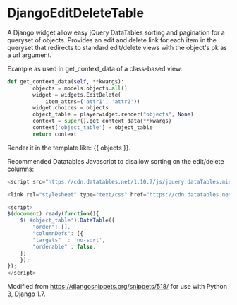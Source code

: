 # DjangoEditDeleteTable
A Django widget allow easy jQuery DataTables sorting and pagination for a queryset of objects.  Provides an edit and delete link for each item in the queryset that redirects to standard edit/delete views with the object's pk as a url argument.

Example as used in get_context_data of a class-based view:
```python
def get_context_data(self, **kwargs):
        objects = models.objects.all()
        widget = widgets.EditDelete(
            item_attrs=('attr1', 'attr2'))
        widget.choices = objects
        object_table = playerwidget.render("objects", None)
        context = super().get_context_data(**kwargs)
        context['object_table'] = object_table
        return context
```
        
Render it in the template like: {{ objects }}.


Recommended Datatables Javascript to disallow sorting on the edit/delete columns:

```javascript
<script src="https://cdn.datatables.net/1.10.7/js/jquery.dataTables.min.js"></script>

<link rel="stylesheet" type="text/css" href="https://cdn.datatables.net/1.10.7/css/jquery.dataTables.css"></link>

<script>
$(document).ready(function(){
    $('#object_table').DataTable({
        "order": [],
        "columnDefs": [{
        "targets"  : 'no-sort',
        "orderable" : false,
    }]
    });
});
</script>
```

Modified from https://djangosnippets.org/snippets/518/ for use with Python 3, Django 1.7.
